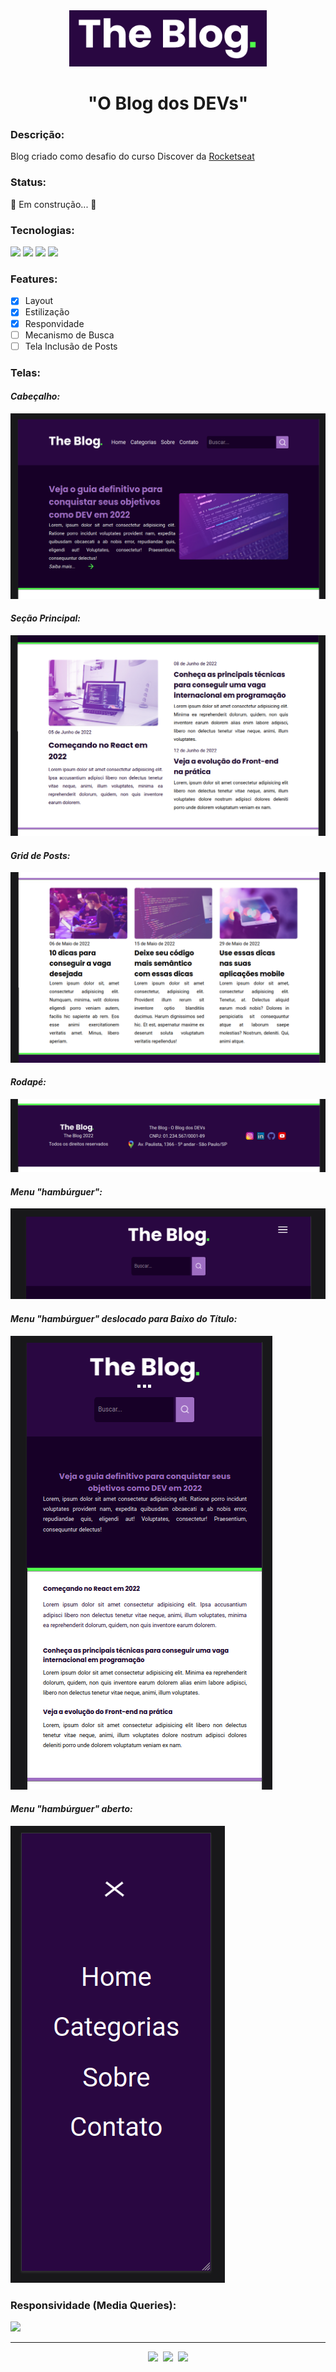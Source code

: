 <div align="center"><img src="https://github.com/thiagoabaguiar/theblog/blob/main/images/logo.png?raw=true" height="90px"></div>
<h1 align="center">"O Blog dos DEVs"</h1>
<h3>Descrição: </h3>
<p>Blog criado como desafio do curso Discover da <a href="https://www.rocketseat.com.br/">Rocketseat</a></p>
<h3>Status: </h3>
<p>🚧  Em construção...  🚧</p>
<h3>Tecnologias: </h3>
<p>
<img src="https://img.shields.io/static/v1?label=language&message=JavaScript&color=F7DF1E&style=for-the-badge"/>
<img src="https://img.shields.io/static/v1?label=style&message=CSS&color=1572B6&style=for-the-badge"/>
<img src="https://img.shields.io/static/v1?label=markup&message=HTML&color=E34F26&style=for-the-badge"/>
<img src="https://img.shields.io/static/v1?label=pre-css&message=SASS&color=CC6699&style=for-the-badge"/>

</p>

<h3>Features:</h3>

- [x] Layout
- [x] Estilização
- [x] Responvidade
- [ ] Mecanismo de Busca
- [ ] Tela Inclusão de Posts

<h3>Telas:</h3>
<h4><em>Cabeçalho:</em></h4>
<img src="https://github.com/thiagoabaguiar/theblog/blob/main/images/ss-1.png">
<h4><em>Seção Principal:</em></h4>
<img src="https://github.com/thiagoabaguiar/theblog/blob/main/images/ss-2.png">
<h4><em>Grid de Posts:</em></h4>
<img src="https://github.com/thiagoabaguiar/theblog/blob/main/images/ss-3.png">
<h4><em>Rodapé:</em></h4>
<img src="https://github.com/thiagoabaguiar/theblog/blob/main/images/ss-4.png">
<h4><em>Menu "hambúrguer":</em></h4>
<img src="https://github.com/thiagoabaguiar/theblog/blob/main/images/ss-5.png">
<h4><em>Menu "hambúrguer" deslocado para Baixo do Título:</em></h4>
<img src="https://github.com/thiagoabaguiar/theblog/blob/main/images/ss-6.png">
<h4><em>Menu "hambúrguer" aberto:</em></h4>
<img src="https://github.com/thiagoabaguiar/theblog/blob/main/images/ss-8.png">

<h3>Responsividade (Media Queries):</h3>
<img src="https://github.com/thiagoabaguiar/theblog/blob/main/images/theblog-responsividade.gif">
<hr>
<p align="center"><img src="https://img.shields.io/badge/license-MIT-blue"/><span>&nbsp&nbsp</span><img src="https://img.shields.io/badge/npm--version-8.1.0-brightgreen"/><span>&nbsp&nbsp</span><img src="https://img.shields.io/badge/sass--version-1.53.0-CC6699"/><span></p>
